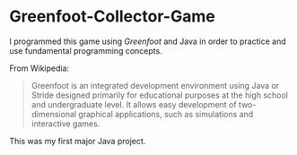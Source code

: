 # Greenfoot-Collector-Game

I programmed this game using *Greenfoot* and Java in order to practice and use fundamental programming concepts.

From Wikipedia:
> Greenfoot is an integrated development environment using Java or Stride designed primarily for educational purposes at the high school and undergraduate level. It allows easy development of two-dimensional graphical applications, such as simulations and interactive games.

This was my first major Java project.
